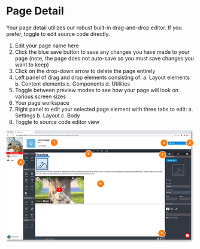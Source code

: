 # Page Detail

Your page detail utilizes our robust built-in drag-and-drop editor. If you prefer, toggle to edit source code directly.

1. Edit your page name here
2. Click the blue save button to save any changes you have made to your page (note, the page does not auto-save so you must save changes you want to keep)
3. Click on the drop-down arrow to delete the page entirely
4. Left panel of drag and drop elements consisting of:
   a. Layout elements
   b. Content elements
   c. Components
   d. Utilities
5. Toggle between preview modes to see how your page will look on various screen sizes
6. Your page workspace
7. Right panel to edit your selected page element with three tabs to edit:
   a. Settings
   b. Layout
   c. Body
8. Toggle to source code editor view

<a href="../../../images/pages-page-detail-lg.jpg" target="_blank"><img src="../../../images/pages-page-detail.jpg" style="margin: auto; display: block"></a>
